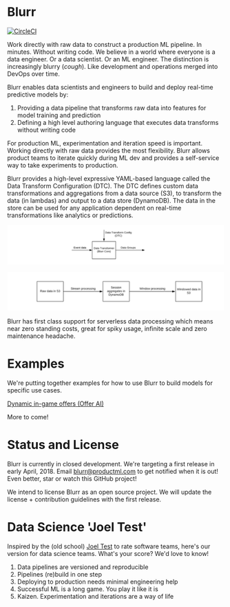 # Blurr

[![CircleCI](https://circleci.com/gh/productml/blurr/tree/master.svg?style=svg)](https://circleci.com/gh/productml/blurr/tree/master)

Work directly with raw data to construct a production ML pipeline. In minutes. Without writing code. We believe in a world where everyone is a data engineer. Or a data scientist. Or an ML engineer. The distinction is increasingly blurry (*cough*). Like development and operations merged into DevOps over time.

Blurr enables data scientists and engineers to build and deploy real-time predictive models by:

1. Providing a data pipeline that transforms raw data into features for model training and prediction
2. Defining a high level authoring language that executes data transforms without writing code

For production ML, experimentation and iteration speed is important. Working directly with raw data provides the most flexibility. Blurr allows product teams to iterate quickly during ML dev and provides a self-service way to take experiments to production.

Blurr provides a high-level expressive YAML-based language called the Data Transform Configuration (DTC). The DTC defines custom data transformations and aggregations from a data source (S3), to transform the data (in lambdas) and output to a data store (DynamoDB). The data in the store can be used for any application dependent on real-time transformations like analytics or predictions.

![Data Transformer](examples/offer-ai/images/data-transformer.png)

![2steps](examples/offer-ai/images/2steps.png)

Blurr has first class support for serverless data processing which means near zero standing costs, great for spiky usage, infinite scale and zero maintenance headache.

# Examples

We're putting together examples for how to use Blurr to build models for specific use cases.

[Dynamic in-game offers (Offer AI)](examples/offer-ai/offer-ai-walkthrough.md)

More to come!

# Status and License

Blurr is currently in closed development. We're targeting a first release in early April, 2018. Email blurr@productml.com to get notified when it is out! Even better, star or watch this GitHub project!

We intend to license Blurr as an open source project. We will update the license + contribution guidelines with the first release.

# Data Science 'Joel Test'

Inspired by the (old school) [Joel Test](https://www.joelonsoftware.com/2000/08/09/the-joel-test-12-steps-to-better-code/) to rate software teams, here's our version for data science teams. What's your score? We'd love to know!

1. Data pipelines are versioned and reproducible
2. Pipelines (re)build in one step
3. Deploying to production needs minimal engineering help
4. Successful ML is a long game. You play it like it is
5. Kaizen. Experimentation and iterations are a way of life

